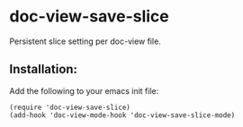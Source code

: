 # doc-view-save-slice

Persistent slice setting per doc-view file.

## Installation:

Add the following to your emacs init file:

```
(require 'doc-view-save-slice)
(add-hook 'doc-view-mode-hook 'doc-view-save-slice-mode)
```
